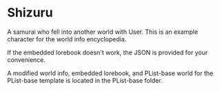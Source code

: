 # Shizuru

A samurai who fell into another world with User. This is an example character for the world info encyclopedia.

If the embedded lorebook doesn't work, the JSON is provided for your convenience.

A modified world info, embedded lorebook, and PList-base world for the PList-base template is located in the PList-base folder.
